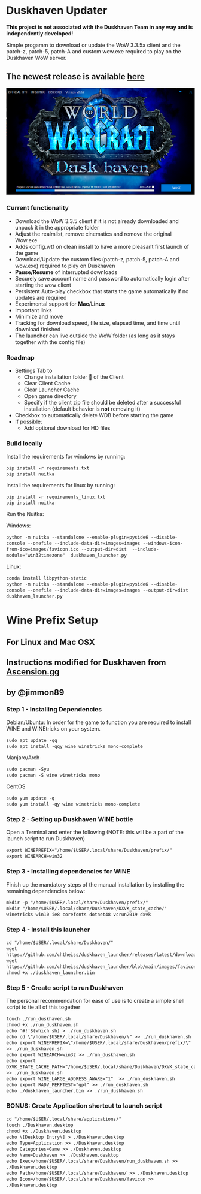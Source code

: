 # Duskhaven Updater

**This project is not associated with the Duskhaven Team in any way and is independently developed!**

Simple progamm to download or update the WoW 3.3.5a client and the patch-z, patch-5, patch-A and custom wow.exe required to play on the Duskhaven WoW server.

## **The newest release is available [here](https://github.com/chtheiss/duskhaven_launcher/releases/latest/)**

<p align="center">
    <img src="https://github.com/chtheiss/duskhaven_launcher/blob/main/readme-images/launcher.png" />
</p>

### Current functionality

- Download the WoW 3.3.5 client if it is not already downloaded and unpack it in the appropriate folder
- Adjust the realmlist, remove cinematics and remove the original Wow.exe
- Adds config.wtf on clean install to have a more pleasant first launch of the game
- Download/Update the custom files (patch-z, patch-5, patch-A and wow.exe) required to play on Duskhaven
- **Pause/Resume** of interrupted downloads
- Securely save account name and password to automatically login after starting the wow client
- Persistent Auto-play checkbox that starts the game automatically if no updates are required
- Experimental support for **Mac/Linux**
- Important links
- Minimize and move
- Tracking for download speed, file size, elapsed time, and time until download finished
- The launcher can live outside the WoW folder (as long as it stays together with the config file)

### Roadmap

- Settings Tab to
  - Change installation folder 📂 of the Client
  - Clear Client Cache
  - Clear Launcher Cache
  - Open game directory
  - Specify if the client zip file should be deleted after a successful installation (default behavior is **not** removing it)
- Checkbox to automatically delete WDB before starting the game
- If possible:
  - Add optional download for HD files

### Build locally

Install the requirements for windows by running:

```
pip install -r requirements.txt
pip install nuitka
```

Install the requirements for linux by running:

```
pip install -r requirements_linux.txt
pip install nuitka
```

Run the Nuitka:

Windows:

```
python -m nuitka --standalone --enable-plugin=pyside6 --disable-console --onefile --include-data-dir=images=images --windows-icon-from-ico=images/favicon.ico --output-dir=dist  --include-module="win32timezone"  duskhaven_launcher.py
```

Linux:

```
conda install libpython-static
python -m nuitka --standalone --enable-plugin=pyside6 --disable-console --onefile --include-data-dir=images=images --output-dir=dist  duskhaven_launcher.py
```

# Wine Prefix Setup

## **For Linux and Mac OSX**

## Instructions modified for Duskhaven from [Ascension.gg](https://ascension.gg/download/unix)

## by @jimmon89

### **Step 1 - Installing Dependencies**

Debian/Ubuntu:
In order for the game to function you are required to install WINE and WINEtricks on your system.

```
sudo apt update -qq
sudo apt install -qqy wine winetricks mono-complete
```

Manjaro/Arch

```
sudo pacman -Syu
sudo pacman -S wine winetricks mono
```

CentOS

```
sudo yum update -q
sudo yum install -qy wine winetricks mono-complete
```

### **Step 2 - Setting up Duskhaven WINE bottle**

Open a Terminal and enter the following
(NOTE: this will be a part of the launch script to run Duskhaven)

```
export WINEPREFIX="/home/$USER/.local/share/Duskhaven/prefix/"
export WINEARCH=win32
```

### **Step 3 - Installing dependencies for WINE**

Finish up the mandatory steps of the manual installation by installing the remaining dependencies below:

```
mkdir -p "/home/$USER/.local/share/Duskhaven/prefix/"
mkdir "/home/$USER/.local/share/Duskhaven/DXVK_state_cache/"
winetricks win10 ie8 corefonts dotnet48 vcrun2019 dxvk
```

### **Step 4 - Install this launcher**

```
cd "/home/$USER/.local/share/Duskhaven/"
wget https://github.com/chtheiss/duskhaven_launcher/releases/latest/download/duskhaven_launcher.bin
wget https://github.com/chtheiss/duskhaven_launcher/blob/main/images/favicon.png
chmod +x ./duskhaven_launcher.bin
```

### **Step 5 - Create script to run Duskhaven**

The personal recommendation for ease of use is to create a simple shell script to tie all of this together

```
touch ./run_duskhaven.sh
chmod +x ./run_duskhaven.sh
echo '#!'$(which sh) > ./run_duskhaven.sh
echo cd \"/home/$USER/.local/share/Duskhaven/\" >> ./run_duskhaven.sh
echo export WINEPREFIX=\"/home/$USER/.local/share/Duskhaven/prefix/\" >> ./run_duskhaven.sh
echo export WINEARCH=win32 >> ./run_duskhaven.sh
echo export DXVK_STATE_CACHE_PATH="/home/$USER/.local/share/Duskhaven/DXVK_state_cache/" >> ./run_duskhaven.sh
echo export WINE_LARGE_ADDRESS_AWARE="1"  >> ./run_duskhaven.sh
echo export RADV_PERFTEST="gpl" >> ./run_duskhaven.sh
echo ./duskhaven_launcher.bin >> ./run_duskhaven.sh
```

### **BONUS: Create Application shortcut to launch script**

```
cd "/home/$USER/.local/share/applications/"
touch ./Duskhaven.desktop
chmod +x ./Duskhaven.desktop
echo \[Desktop Entry\] > ./Duskhaven.desktop
echo Type=Application >> ./Duskhaven.desktop
echo Categories=Game >> ./Duskhaven.desktop
echo Name=Duskhaven >> ./Duskhaven.desktop
echo Exec=/home/$USER/.local/share/Duskhaven/run_duskhaven.sh >> ./Duskhaven.desktop
echo Path=/home/$USER/.local/share/Duskhaven/ >> ./Duskhaven.desktop
echo Icon=/home/$USER/.local/share/Duskhaven/favicon >> ./Duskhaven.desktop
```

